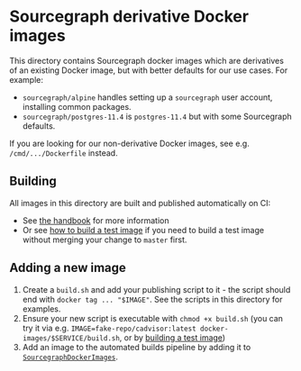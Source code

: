 # Sourcegraph derivative Docker images

This directory contains Sourcegraph docker images which are derivatives of an existing Docker image, but with better defaults for our use cases. For example:

- `sourcegraph/alpine` handles setting up a `sourcegraph` user account, installing common packages.
- `sourcegraph/postgres-11.4` is `postgres-11.4` but with some Sourcegraph defaults.

If you are looking for our non-derivative Docker images, see e.g. `/cmd/.../Dockerfile` instead.

## Building

All images in this directory are built and published automatically on CI:

- See [the handbook](https://handbook.khulnasoft.com/engineering/deployments) for more information
- Or see [how to build a test image](https://handbook.khulnasoft.com/engineering/deployments#building-docker-images-for-a-specific-branch) if you need to build a test image without merging your change to `master` first.

## Adding a new image

1. Create a `build.sh` and add your publishing script to it - the script should end with `docker tag ... "$IMAGE"`. See the scripts in this directory for examples.
2. Ensure your new script is executable with `chmod +x build.sh` (you can try it via e.g. `IMAGE=fake-repo/cadvisor:latest docker-images/$SERVICE/build.sh`, or by [building a test image](https://handbook.khulnasoft.com/engineering/deployments#building-docker-images-for-a-specific-branch))
3. Add an image to the automated builds pipeline by adding it to [`SourcegraphDockerImages`](https://khulnasoft.com/search?q=repo:%5Egithub%5C.com/khulnasoft/khulnasoft%24+file:%5Edev/ci/images/images%5C.go+SourcegraphDockerImages&patternType=literal).

